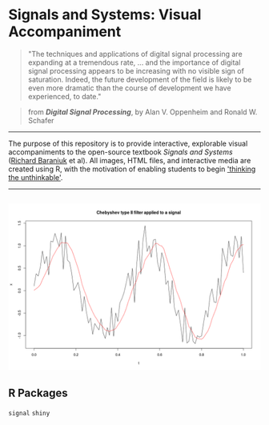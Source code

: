 # Signals and Systems: Visual Accompaniment

> "The techniques and applications of digital signal processing are expanding at a tremendous rate, ... and the importance of digital signal processing appears to be increasing with no visible sign of saturation. Indeed, the future development of the field is likely to be even more dramatic than the course of development we have experienced, to date."

> from _**Digital Signal Processing**_, by Alan V. Oppenheim and Ronald W. Schafer

-----

The purpose of this repository is to provide interactive, explorable visual accompaniments to the open-source textbook *Signals and Systems* ([Richard Baraniuk](http://richb.rice.edu/signal-processing/) et al). All images, HTML files, and interactive media are created using R, with the motivation of enabling students to begin ['thinking the unthinkable'](http://worrydream.com/MediaForThinkingTheUnthinkable/). 

------
![alt text](https://github.com/dynamicwebpaige/signals-and-systems/blob/master/Rplot.png "Fig. 1: Example of Filtering")
------

## R Packages
`signal`
`shiny`
